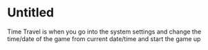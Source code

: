 # Untitled

Time Travel is when you go into the system settings and change the time/date of the game from current date/time and start the game up

